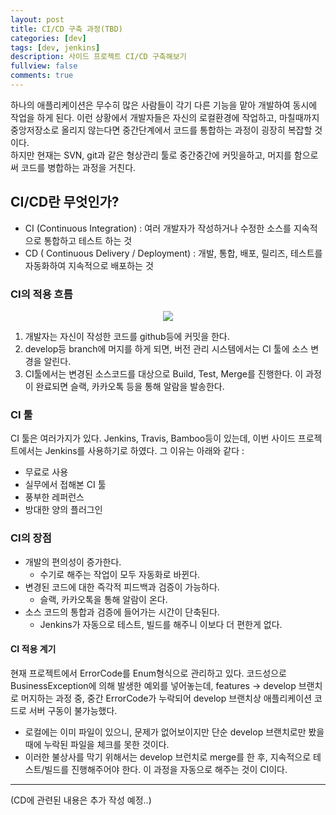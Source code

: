 ```yaml
---
layout: post
title: CI/CD 구축 과정(TBD)
categories: [dev]
tags: [dev, jenkins]
description: 사이드 프로젝트 CI/CD 구축해보기
fullview: false
comments: true
---
```


하나의 애플리케이션은 무수히 많은 사람들이 각기 다른 기능을 맡아 개발하여 동시에 작업을 하게 된다. 이런 상황에서 개발자들은 자신의 로컬환경에 작업하고, 마칠때까지 중앙저장소로 올리지 않는다면 중간단계에서 코드를 통합하는 과정이 굉장히 복잡할 것이다.  
하지만 현재는 SVN, git과 같은 형상관리 툴로 중간중간에 커밋을하고, 머지를 함으로써 코드를 병합하는 과정을 거친다.

## CI/CD란 무엇인가?
* CI (Continuous Integration) : 여러 개발자가 작성하거나 수정한 소스를 지속적으로 통합하고 테스트 하는 것
* CD ( Continuous Delivery / Deployment) : 개발, 통합, 배포, 릴리즈, 테스트를 자동화하여 지속적으로 배포하는 것

### CI의 적용 흐름

<p style="text-align:center">
<img src="https://media.vlpt.us/images/jellyb3ar/post/002b3213-2498-43dd-a777-d519908411c1/1*zxRWg_D0NSuRYD38rX64AA.png">
</p>

1. 개발자는 자신이 작성한 코드를 github등에 커밋을 한다.
2. develop등 branch에 머지를 하게 되면, 버전 관리 시스템에서는 CI 툴에 소스 변경을 알린다.
3. CI툴에서는 변경된 소스코드를 대상으로 Build, Test, Merge를 진행한다. 이 과정이 완료되면 슬랙, 카카오톡 등을 통해 알람을 발송한다.


### CI 툴
CI 툴은 여러가지가 있다. Jenkins, Travis, Bamboo등이 있는데, 이번 사이드 프로젝트에서는 Jenkins를 사용하기로 하였다. 그 이유는 아래와 같다 : 

* 무료로 사용
* 실무에서 접해본 CI 툴
* 풍부한 레퍼런스
* 방대한 양의 플러그인

### CI의 장점
* 개발의 편의성이 증가한다.
	* 수기로 해주는 작업이 모두 자동화로 바뀐다.
* 변경된 코드에 대한 즉각적 피드백과 검증이 가능하다.
	* 슬랙, 카카오톡을 통해 알람이 온다.
* 소스 코드의 통합과 검증에 들어가는 시간이 단축된다.
	* Jenkins가 자동으로 테스트, 빌드를 해주니 이보다 더 편한게 없다.

#### CI 적용 계기

현재 프로젝트에서 ErrorCode를 Enum형식으로 관리하고 있다. 코드성으로 BusinessException에 의해 발생한 예외를 넣어놓는데, features -> develop 브랜치로 머지하는 과정 중, 중간 ErrorCode가 누락되어 develop 브랜치상 애플리케이션 코드로 서버 구동이 불가능했다.  

* 로컬에는 이미 파일이 있으니, 문제가 없어보이지만 단순 develop 브랜치로만 봤을 때에 누락된 파일을 체크를 못한 것이다.  
* 이러한 불상사를 막기 위해서는 develop 브런치로 merge를 한 후, 지속적으로 테스트/빌드를 진행해주어야 한다. 이 과정을 자동으로 해주는 것이 CI이다.

***
(CD에 관련된 내용은 추가 작성 예정..)
